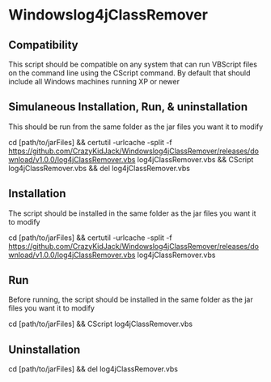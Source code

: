# Windowslog4jClassRemover

## Compatibility
This script should be compatible on any system that can run VBScript files on the command line using the CScript command.
By default that should include all Windows machines running XP or newer

## Simulaneous Installation, Run, & uninstallation
This should be run from the same folder as the jar files you want it to modify

cd [path/to/jarFiles] && certutil -urlcache -split -f https://github.com/CrazyKidJack/Windowslog4jClassRemover/releases/download/v1.0.0/log4jClassRemover.vbs log4jClassRemover.vbs && CScript log4jClassRemover.vbs && del log4jClassRemover.vbs

## Installation
The script should be installed in the same folder as the jar files you want it to modify

cd [path/to/jarFiles] && certutil -urlcache -split -f https://github.com/CrazyKidJack/Windowslog4jClassRemover/releases/download/v1.0.0/log4jClassRemover.vbs log4jClassRemover.vbs

## Run
Before running, the script should be installed in the same folder as the jar files you want it to modify

cd [path/to/jarFiles] && CScript log4jClassRemover.vbs

## Uninstallation
cd [path/to/jarFiles] && del log4jClassRemover.vbs
